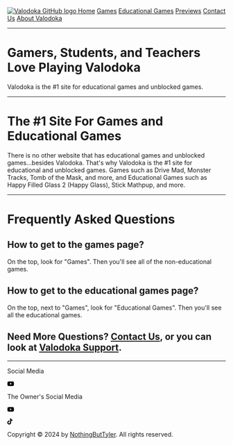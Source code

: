 <head>
<link rel="shortcut icon" href="//www.digipuzzle.net/favicon.ico"></head>
  <div class="topnav">
  <!--Page parts-->
  <a class="active" href="/" title="School Apps Redirector Homepage"><image src="https://avatars.githubusercontent.com/u/159365921?u=053790b29c84bb4c77e07d0c704ef1e8b2530377&v=4" title="Valodoka Homepage" alt="Valodoka GitHub logo"></image>
  <a class="active" href="/" title="School Apps Redirector Homepage">Home</a>
  <a href="/games/" title="Click me to check out the newest or oldest games from Valodoka.">Games</a>
  <a href="/games/educational/" title="Click me to check out the newest or oldest educational games from Valodoka.">Educational Games</a>
  <a href="/previews/" title="Check out some previews that are coming soon!">Previews</a>
  <a href="/contactus/" title="Contact Us for any question or comment you'd like to say.">Contact Us</a>
  <a href="/about/">About Valodoka</a>
<!--Main Home part-->
<hr>
<h1>Gamers, Students, and Teachers Love Playing Valodoka</h1>
<p>Valodoka is the #1 site for educational games and unblocked games.</p>

<hr>
<!--Information - the number 1 site for games and edu games-->
<h1>The #1 Site For Games and Educational Games</h1>
<p>There is no other website that has educational games and unblocked games...besides Valodoka. That's why Valodoka is the #1 site for educational and unblocked games. Games such as Drive Mad, Monster Tracks, Tomb of the Mask, and more, and Educational Games such as Happy Filled Glass 2 (Happy Glass), Stick Mathpup, and more.</p>

<hr>
<!--faq-->
<h1>Frequently Asked Questions</h1>
<h2>How to get to the games page?</h2>
<p>On the top, look for "Games". Then you'll see all of the non-educational games.</p>
<h2>How to get to the educational games page?</h2>
<p>On the top, next to "Games", look for "Educational Games". Then you'll see all the educational games.</p>
<h2>Need More Questions? <a href="/contactus/">Contact Us</a>, or you can look at <a href="/support/">Valodoka Support</a>.</h2>

<hr>
<!--Footer-->
<footer>
  <!--Valodoka social media-->
  <!--social media text p-->
  <p>Social Media</p>
  <!--youtube svg logo-->
  <svg xmlns="http://www.w3.org/2000/svg" height="14" width="15.75" viewBox="0 0 576 512"><!--!Font Awesome Free 6.5.1 by @fontawesome - https://fontawesome.com License - https://fontawesome.com/license/free Copyright 2024 Fonticons, Inc.--><path d="M549.7 124.1c-6.3-23.7-24.8-42.3-48.3-48.6C458.8 64 288 64 288 64S117.2 64 74.6 75.5c-23.5 6.3-42 24.9-48.3 48.6-11.4 42.9-11.4 132.3-11.4 132.3s0 89.4 11.4 132.3c6.3 23.7 24.8 41.5 48.3 47.8C117.2 448 288 448 288 448s170.8 0 213.4-11.5c23.5-6.3 42-24.2 48.3-47.8 11.4-42.9 11.4-132.3 11.4-132.3s0-89.4-11.4-132.3zm-317.5 213.5V175.2l142.7 81.2-142.7 81.2z"/></svg>


  <!--end of valodoka social Media-->

  <p>The Owner's Social Media</p>

  <!--youtube svg logo-->
  <svg xmlns="http://www.w3.org/2000/svg" height="14" width="15.75" viewBox="0 0 576 512"><!--!Font Awesome Free 6.5.1 by @fontawesome - https://fontawesome.com License - https://fontawesome.com/license/free Copyright 2024 Fonticons, Inc.--><path d="M549.7 124.1c-6.3-23.7-24.8-42.3-48.3-48.6C458.8 64 288 64 288 64S117.2 64 74.6 75.5c-23.5 6.3-42 24.9-48.3 48.6-11.4 42.9-11.4 132.3-11.4 132.3s0 89.4 11.4 132.3c6.3 23.7 24.8 41.5 48.3 47.8C117.2 448 288 448 288 448s170.8 0 213.4-11.5c23.5-6.3 42-24.2 48.3-47.8 11.4-42.9 11.4-132.3 11.4-132.3s0-89.4-11.4-132.3zm-317.5 213.5V175.2l142.7 81.2-142.7 81.2z"/></svg>

  <!--tiktok svg logo-->
<svg xmlns="http://www.w3.org/2000/svg" height="14" width="12.25" viewBox="0 0 448 512"><!--!Font Awesome Free 6.5.1 by @fontawesome - https://fontawesome.com License - https://fontawesome.com/license/free Copyright 2024 Fonticons, Inc.--><path d="M448 209.9a210.1 210.1 0 0 1 -122.8-39.3V349.4A162.6 162.6 0 1 1 185 188.3V278.2a74.6 74.6 0 1 0 52.2 71.2V0l88 0a121.2 121.2 0 0 0 1.9 22.2h0A122.2 122.2 0 0 0 381 102.4a121.4 121.4 0 0 0 67 20.1z"/></svg>

  <!--instagram logo-->

 
  <p>Copyright &copy; 2024 by <a href="//github.com/NothingButTyler/">NothingButTyler</a>. All rights reserved.</p>
</footer>
